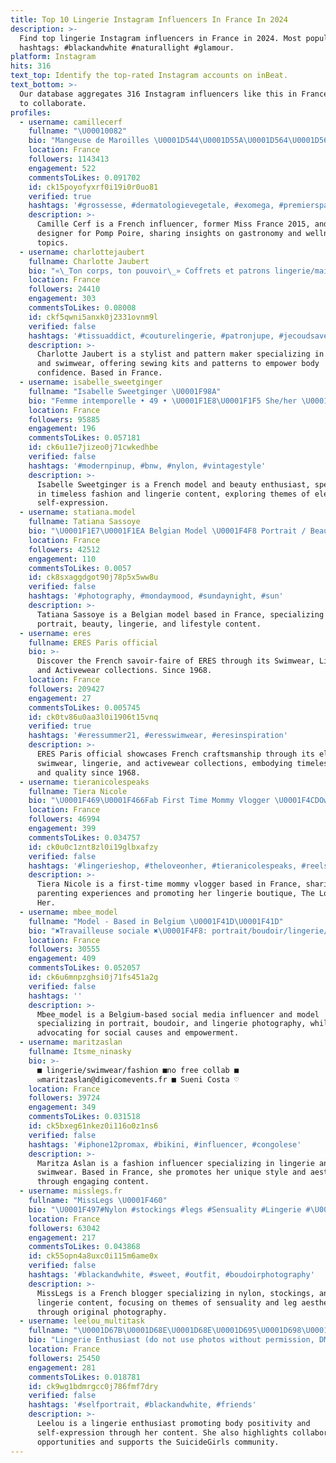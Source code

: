 ```yaml
---
title: Top 10 Lingerie Instagram Influencers In France In 2024
description: >-
  Find top lingerie Instagram influencers in France in 2024. Most popular
  hashtags: #blackandwhite #naturallight #glamour.
platform: Instagram
hits: 316
text_top: Identify the top-rated Instagram accounts on inBeat.
text_bottom: >-
  Our database aggregates 316 Instagram influencers like this in France for you
  to collaborate.
profiles:
  - username: camillecerf
    fullname: "\U00010082"
    bio: "Mangeuse de Maroilles \U0001D544\U0001D55A\U0001D564\U0001D564 \U0001D53D\U0001D563\U0001D552\U0001D55F\U0001D554\U0001D556 2015 Créatrice de lingerie @pommpoire"
    location: France
    followers: 1143413
    engagement: 522
    commentsToLikes: 0.091702
    id: ck15poyofyxrf0i19i0r0uo81
    verified: true
    hashtags: '#grossesse, #dermatologievegetale, #exomega, #premierspas'
    description: >-
      Camille Cerf is a French influencer, former Miss France 2015, and lingerie
      designer for Pomp Poire, sharing insights on gastronomy and wellness
      topics.
  - username: charlottejaubert
    fullname: Charlotte Jaubert
    bio: "«\_Ton corps, ton pouvoir\_» Coffrets et patrons lingerie/maillot de bain à coudre \U0001FAA1 Styliste / modéliste lingerie et maillot de bain"
    location: France
    followers: 24410
    engagement: 303
    commentsToLikes: 0.08008
    id: ckf5qwni5anxk0j2331ovnm9l
    verified: false
    hashtags: '#tissuaddict, #couturelingerie, #patronjupe, #jecoudsaveccharlottejaubert'
    description: >-
      Charlotte Jaubert is a stylist and pattern maker specializing in lingerie
      and swimwear, offering sewing kits and patterns to empower body
      confidence. Based in France.
  - username: isabelle_sweetginger
    fullname: "Isabelle Sweetginger \U0001F98A"
    bio: "Femme intemporelle • 49 • \U0001F1E8\U0001F1F5 She/her \U0001D435\U0001D452\U0001D44E\U0001D462\U0001D461\U0001D466 ℎ\U0001D44E\U0001D460 \U0001D45B\U0001D45C \U0001D44E\U0001D454\U0001D452 #modele \U0001F49D Passion lingerie \U0001F935‍♂️\U0001F495Éric_SGPhotos ©️ DM collab Links \U0001F53D"
    location: France
    followers: 95885
    engagement: 196
    commentsToLikes: 0.057181
    id: ck6u11e7jizeo0j71cwkedhbe
    verified: false
    hashtags: '#modernpinup, #bnw, #nylon, #vintagestyle'
    description: >-
      Isabelle Sweetginger is a French model and beauty enthusiast, specializing
      in timeless fashion and lingerie content, exploring themes of elegance and
      self-expression.
  - username: statiana.model
    fullname: Tatiana Sassoye
    bio: "\U0001F1E7\U0001F1EA Belgian Model \U0001F4F8 Portrait / Beauty / Lingerie / Lifestyle \U0001F4E9 statiana.model@gmail.com"
    location: France
    followers: 42512
    engagement: 110
    commentsToLikes: 0.0057
    id: ck8sxaggdgot90j78p5x5ww8u
    verified: false
    hashtags: '#photography, #mondaymood, #sundaynight, #sun'
    description: >-
      Tatiana Sassoye is a Belgian model based in France, specializing in
      portrait, beauty, lingerie, and lifestyle content.
  - username: eres
    fullname: ERES Paris official
    bio: >-
      Discover the French savoir-faire of ERES through its Swimwear, Lingerie
      and Activewear collections. Since 1968.
    location: France
    followers: 209427
    engagement: 27
    commentsToLikes: 0.005745
    id: ck0tv86u0aa3l0i1906t15vnq
    verified: true
    hashtags: '#eressummer21, #eresswimwear, #eresinspiration'
    description: >-
      ERES Paris official showcases French craftsmanship through its elegant
      swimwear, lingerie, and activewear collections, embodying timeless style
      and quality since 1968.
  - username: tieranicolespeaks
    fullname: Tiera Nicole
    bio: "\U0001F469‍\U0001F466Fab First Time Mommy Vlogger \U0001F4CDOwner of @theloveonher lingerie boutique \U0001F440 \U0001F447\U0001F3FDCHECK IT OUT"
    location: France
    followers: 46994
    engagement: 399
    commentsToLikes: 0.034757
    id: ck0u0c1znt8zl0i19glbxafzy
    verified: false
    hashtags: '#lingerieshop, #theloveonher, #tieranicolespeaks, #reelsexplore'
    description: >-
      Tiera Nicole is a first-time mommy vlogger based in France, sharing
      parenting experiences and promoting her lingerie boutique, The Love on
      Her.
  - username: mbee_model
    fullname: "Model - Based in Belgium \U0001F41D\U0001F41D"
    bio: "✖️Travailleuse sociale ✖️\U0001F4F8: portrait/boudoir/lingerie/intimist ✖️DM sexiste ? -> @balancetesdm2.0 My body, my choice, my power, my voice."
    location: France
    followers: 30555
    engagement: 409
    commentsToLikes: 0.052057
    id: ck6u6mnpzghsi0j71fs451a2g
    verified: false
    hashtags: ''
    description: >-
      Mbee_model is a Belgium-based social media influencer and model
      specializing in portrait, boudoir, and lingerie photography, while
      advocating for social causes and empowerment.
  - username: maritzaslan
    fullname: Itsme_ninasky
    bio: >-
      ■ lingerie/swimwear/fashion ■no free collab ■
      ✉️maritzaslan@digicomevents.fr ■ Sueni Costa ♡
    location: France
    followers: 39724
    engagement: 349
    commentsToLikes: 0.031518
    id: ck5bxeg61nkez0i116o0z1ns6
    verified: false
    hashtags: '#iphone12promax, #bikini, #influencer, #congolese'
    description: >-
      Maritza Aslan is a fashion influencer specializing in lingerie and
      swimwear. Based in France, she promotes her unique style and aesthetic
      through engaging content.
  - username: misslegs.fr
    fullname: "MissLegs \U0001F460"
    bio: "\U0001F497#Nylon #stockings #legs #Sensuality #Lingerie #\U0001F460 \U0001F497 Blogger, #frenchgirl \U0001F1EB\U0001F1F7 All \U0001F4F7 are mine© = Repost withTag @ © - Respect My blog with more photos :"
    location: France
    followers: 63042
    engagement: 217
    commentsToLikes: 0.043868
    id: ck55opn4a8uxc0i115m6ame0x
    verified: false
    hashtags: '#blackandwhite, #sweet, #outfit, #boudoirphotography'
    description: >-
      MissLegs is a French blogger specializing in nylon, stockings, and
      lingerie content, focusing on themes of sensuality and leg aesthetics
      through original photography.
  - username: leelou_multitask
    fullname: "\U0001D67B\U0001D68E\U0001D68E\U0001D695\U0001D698\U0001D69E"
    bio: "Lingerie Enthusiast (do not use photos without permission, DM for collab) @leelou_backup for other content Also a @suicidegirls \U0001D64E\U0001D66A\U0001D665\U0001D665\U0001D664\U0001D667\U0001D669 \U0001D669\U0001D65D\U0001D65A \U0001D66C\U0001D664\U0001D667\U0001D660 \U0001F447\U0001F3FB"
    location: France
    followers: 25450
    engagement: 281
    commentsToLikes: 0.018781
    id: ck9wg1bdmrgcc0j786fmf7dry
    verified: false
    hashtags: '#selfportrait, #blackandwhite, #friends'
    description: >-
      Leelou is a lingerie enthusiast promoting body positivity and
      self-expression through her content. She also highlights collaboration
      opportunities and supports the SuicideGirls community.
---
```


